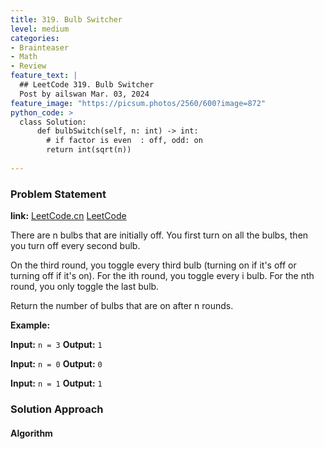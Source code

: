 ```yaml
---
title: 319. Bulb Switcher
level: medium
categories:
- Brainteaser
- Math
- Review
feature_text: |
  ## LeetCode 319. Bulb Switcher
  Post by ailswan Mar. 03, 2024
feature_image: "https://picsum.photos/2560/600?image=872"
python_code: >
  class Solution:
      def bulbSwitch(self, n: int) -> int:
        # if factor is even  : off, odd: on
        return int(sqrt(n))
         
---
```


### Problem Statement
**link:**
[LeetCode.cn](https://leetcode.cn/problems/closest-binary-search-tree-value/)
[LeetCode](https://leetcode.com/problems/closest-binary-search-tree-value/)

There are n bulbs that are initially off. You first turn on all the bulbs, then you turn off every second bulb.

On the third round, you toggle every third bulb (turning on if it's off or turning off if it's on). For the ith round, you toggle every i bulb. For the nth round, you only toggle the last bulb.

Return the number of bulbs that are on after n rounds.

**Example:**

**Input:** `n = 3`
**Output:** `1`

**Input:** `n = 0`
**Output:** `0`

**Input:** `n = 1`
**Output:** `1`

### Solution Approach
 

#### Algorithm
 